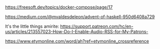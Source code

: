 https://freesoft.dev/topics/docker-compose/page/17

https://medium.com/@mvaldesdeleon/advent-of-haskell-950d6408a729

It's the little things amirite: https://support.patreon.com/hc/en-us/articles/213557023-How-Do-I-Enable-Audio-RSS-for-My-Patrons-

https://www.etymonline.com/word/ah?ref=etymonline_crossreference